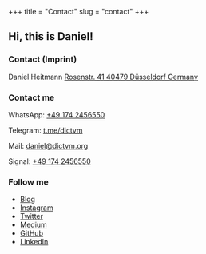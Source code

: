 +++
title = "Contact"
slug = "contact"
+++

## Hi, this is Daniel!

### Contact (Imprint)
Daniel Heitmann
[Rosenstr. 41
40479 Düsseldorf
Germany](https://www.google.de/maps/place/Rosenstra%C3%9Fe+41,+40479+D%C3%BCsseldorf/@51.2329511,6.7812316,17z)

### Contact me
WhatsApp: [+49 174 2456550](tel:00491742456550)

Telegram: [t.me/dictvm](https://t.me/@dictvm)

Mail: [daniel@dictvm.org](mailto:daniel@dictvm.org)

Signal: [+49 174 2456550](tel:00491742456550)


### Follow me
* [Blog](https://blog.dictvm.org)
* [Instagram](https://instagram.com/dictvm)
* [Twitter](https://instagram/dictvm)
* [Medium](https://medium.com/@dictvm)
* [GitHub](https://github.com/dictvm)
* [LinkedIn](https://www.linkedin.com/in/danielheitmannsre)
